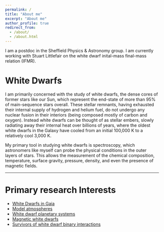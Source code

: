 ```yaml
---
permalink: /
title: "About me"
excerpt: "About me"
author_profile: true
redirect_from: 
  - /about/
  - /about.html
---
```


I am a postdoc in the Sheffield Physics & Astronomy group. I am currently
working with Stuart Littlefair on the white dwarf inital-mass final-mass
relation (IFMR).

# White Dwarfs

I am primarily concerned with the study of white dwarfs, the dense cores of
former stars like our Sun, which represent the end-state of more than 95% of
main-sequence stars overall. These stellar remnants, having exhausted their
internal supply of hydrogen and helium fuel, do not undergo any nuclear fusion
in their interiors (being composed mostly of carbon and oxygen). Instead white
dwarfs can be thought of as stellar embers, slowly radiating away their
internal heat over billions of years, where the oldest white dwarfs in the
Galaxy have cooled from an initial 100,000 K to a relatively cool 3,000 K.

My primary tool in studying white dwarfs is spectroscopy, which astronomers
like myself can probe the physical conditions in the outer layers of stars.
This allows the measurement of the chemical composition, temperature, surface
gravity, pressure, density, and even the presence of magnetic fields.

------

# Primary research Interests

* [White Dwarfs in Gaia](/interests/gaia.md)
* [Model atmospheres](/interests/atms.md)
* [White dwarf planetary systems](interests/wdplanets.md)
* [Magnetic white dwarfs](interests/magnetic.md)
* [Survivors of white dwarf binary interactions](interests/survivors.md)

